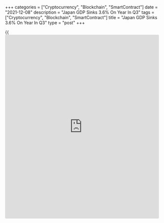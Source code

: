 +++
categories = ["Cryptocurrency", "Blockchain", "SmartContract"]
date = "2021-12-08"
description = "Japan GDP Sinks 3.6% On Year In Q3"
tags = ["Cryptocurrency", "Blockchain", "SmartContract"]
title = "Japan GDP Sinks 3.6% On Year In Q3"
type = "post"
+++

{{<iframe id="large-banner" src="https://www.bounty.group/#slide=7.0" width="100%" height="600" scrolling="no" style="border: 0px solid rgb(216, 221, 230); border-radius: 3px;">}}

Japan's gross domestic product contracted an annualized 3.6 percent on
year in the third quarter of 2021, the Cabinet Office said on Wednesday.

That missed forecasts for a drop of 3.1 percent following the 2.0
percent increase in the second quarter.

On a seasonally adjusted quarterly basis, GDP sank 0.9 percent - also
missing forecasts for a drop of 0.8 percent after adding 0.4 percent in
the three months prior.

Capital expenditure was down 2.3 percent on quarter, exceeding
expectations for a decline of 3.9 percent following the 2.2 percent gain
in the previous three months.

GDP external demand was flat on quarter, while private consumption was
down 1.3 percent.

For comments and feedback [contact](https://www.playgroundfx.com/contact/): editorial@rtt[news](https://www.letsplayfx.com/blog/forex-news-website/).com

[Economic News][1]

 **What parts of the world are seeing the best (and worst) economic
performances lately? Click[here][2] to check out our [Econ Scorecard][2]
and find out! See up-to-the-moment [ranking](https://www.playgroundfx.com/blog/crypto-exchange-ranking/)s for the best and worst
performers in [GDP][3], [unemployment rate][4], [inflation][2] and much
more.**

   1. www.rtt[news](https://www.letsplayfx.com/blog/forex-news-website/).com/Content/EconomicNews.aspx
   2. www.rtt[news](https://www.letsplayfx.com/blog/forex-news-website/).com/economic-scorecard/world-rank/CPI/highest-performance.aspx
   3. www.rtt[news](https://www.letsplayfx.com/blog/forex-news-website/).com/economic-scorecard/world-rank/GDP/highest-performance.aspx
   4. www.rtt[news](https://www.letsplayfx.com/blog/forex-news-website/).com/economic-scorecard/world-rank/unemployment-rate/lowest-performance.aspx
